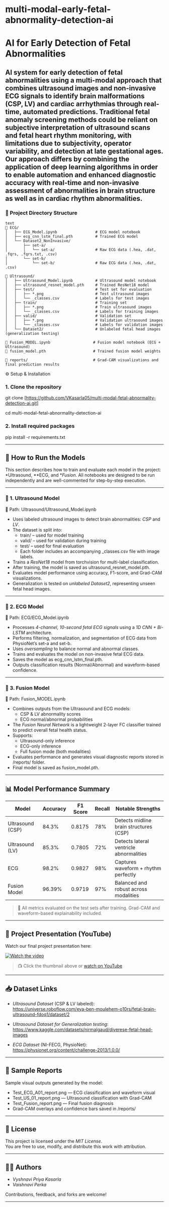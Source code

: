 # multi-modal-early-fetal-abnormality-detection-ai


# AI for Early Detection of Fetal Abnormalities


AI system for early detection of fetal abnormalities using a multi-modal approach that combines ultrasound images and non-invasive ECG signals to identify brain malformations (CSP, LV) and cardiac arrhythmias through real-time, automated predictions.
Traditional fetal anomaly screening methods could be reliant on subjective interpretation of ultrasound scans and fetal heart rhythm monitoring, with limitations due to subjectivity, operator variability, and detection at late gestational ages. Our approach differs by combining the application of deep learning algorithms in order to enable automation and enhanced diagnostic accuracy with real-time and non-invasive assessment of abnormalities in brain structure as well as in cardiac rhythm abnormalities.
---

### 📁 Project Directory Structure
```
text
📂 ECG/
│   ├── ECG_Model.ipynb                 # ECG model notebook
│   ├── ecg_cnn_lstm_final.pth          # Trained ECG model
│   └── Dataset2_NonInvasive/
│       ├── set-a/
│       │   └── set-a/                  # Raw ECG data (.hea, .dat, .fqrs, .fqrs.txt, .csv)
│       └── set-b/
│           └── set-b/                  # Raw ECG data (.hea, .dat, .csv)

📂 Ultrasound/
│   ├── Ultrasound_Model.ipynb          # Ultrasound model notebook
│   ├── ultrasound_resnet_model.pth     # Trained ResNet18 model
│   ├── test/                           # Test set for evaluation
│   │   ├── *.png                       # Test ultrasound images
│   │   └── _classes.csv                # Labels for test images
│   ├── train/                          # Training set
│   │   ├── *.png                       # Train ultrasound images
│   │   └── _classes.csv                # Labels for training images
│   ├── valid/                          # Validation set
│   │   ├── *.png                       # Validation ultrasound images
│   │   └── _classes.csv                # Labels for validation images
│   └── Dataset2/                       # Unlabeled fetal head images (generalization testing)

📄 Fusion_MODEL.ipynb                   # Fusion model notebook (ECG + Ultrasound)
📄 fusion_model.pth                     # Trained fusion model weights

📂 reports/                             # Grad-CAM visualizations and final prediction results
```
⚙ Setup & Installation

### 1. Clone the repository
git clone [https://github.com/VKasarla05/multi-modal-fetal-abnormality-detection-ai.git]


cd multi-modal-fetal-abnormality-detection-ai

### 2. Install required packages


pip install -r requirements.txt


---

## 🚀 How to Run the Models

This section describes how to train and evaluate each model in the project: *Ultrasound, **ECG, and **Fusion*. All notebooks are designed to be run independently and are well-commented for step-by-step execution.

---

### 🧠 1. Ultrasound Model  
📍 Path: Ultrasound/Ultrasound_Model.ipynb

- Uses labeled ultrasound images to detect brain abnormalities: *CSP* and *LV*.
- The dataset is split into:
  - train/ – used for model training  
  - valid/ – used for validation during training  
  - test/ – used for final evaluation  
  - Each folder includes an accompanying _classes.csv file with image labels.
- Trains a *ResNet18* model from torchvision for multi-label classification.
- After training, the model is saved as ultrasound_resnet_model.pth.
- Evaluates model performance using accuracy, F1-score, and Grad-CAM visualizations.
- Generalization is tested on *unlabeled Dataset2*, representing unseen fetal head images.

---

### 💓 2. ECG Model  
📍 Path: ECG/ECG_Model.ipynb

- Processes *4-channel, 10-second fetal ECG signals* using a *1D CNN + Bi-LSTM* architecture.
- Performs filtering, normalization, and segmentation of ECG data from PhysioNet’s set-a and set-b.
- Uses *oversampling* to balance normal and abnormal classes.
- Trains and evaluates the model on non-invasive fetal ECG data.
- Saves the model as ecg_cnn_lstm_final.pth.
- Outputs classification results (Normal/Abnormal) and waveform-based confidence.

---

### 🔗 3. Fusion Model  
📍 Path: Fusion_MODEL.ipynb

- Combines outputs from the Ultrasound and ECG models:
  - CSP & LV abnormality scores
  - ECG normal/abnormal probabilities
- The *Fusion Neural Network* is a lightweight 2-layer FC classifier trained to predict overall fetal health status.
- Supports:
  - Ultrasound-only inference  
  - ECG-only inference  
  - Full fusion mode (both modalities)
- Evaluates performance and generates visual diagnostic reports stored in /reports/ folder.
- Final model is saved as fusion_model.pth.

---

## 📊 Model Performance Summary

| Model               | Accuracy       | F1 Score        | Recall     | Notable Strengths                         |
|---------------------|----------------|-----------------|------------|--------------------------------------------|
| Ultrasound (CSP)    | 84.3%          | 0.8175          |    78%     | Detects midline brain structures (CSP)     |
| Ultrasound (LV)     | 85.3%          | 0.7805          |    72%     | Detects lateral ventricle abnormalities    |
| ECG                 | 98.2%          | 0.9827          |    98%     | Captures waveform + rhythm perfectly       |
| Fusion Model        | 96.39%         | 0.9719          |    97%     | Balanced and robust across modalities      |

> 📌 All metrics evaluated on the test sets after training. Grad-CAM and waveform-based explainability included.

---
## 🎥 Project Presentation (YouTube)

Watch our final project presentation here:

[![Watch the video](https://img.youtube.com/vi/qOPBxL6EJgI/0.jpg)](https://youtu.be/qOPBxL6EJgI)

> 📺 Click the thumbnail above or [watch on YouTube](https://youtu.be/qOPBxL6EJgI)

---

## 📥 Dataset Links

- *Ultrasound Dataset* (CSP & LV labeled):  
  https://universe.roboflow.com/eya-ben-moulehem-o10rs/fetal-brain-ultrasound-fdoq1/dataset/2

- *Ultrasound Dataset for Generalization testing*:  
  https://www.kaggle.com/datasets/nirmalgaud/diverese-fetal-head-images
  
- *ECG Dataset* (NI-FECG, PhysioNet):  
  https://physionet.org/content/challenge-2013/1.0.0/

---

## 🧪 Sample Reports

Sample visual outputs generated by the model:

- Test_ECG_A01_report.png — ECG classification and waveform visual  
- Test_US_01_report.png — Ultrasound classification with Grad-CAM  
- Test_Fusion_report.png — Final fusion diagnosis  
- Grad-CAM overlays and confidence bars saved in /reports/

---

## 📜 License

This project is licensed under the *MIT License*.  
You are free to use, modify, and distribute this work with attribution.

---

## 👩‍💻 Authors

- *Vyshnavi Priya Kasarla*  
- *Vaishnavi Perka*

Contributions, feedback, and forks are welcome!

---
